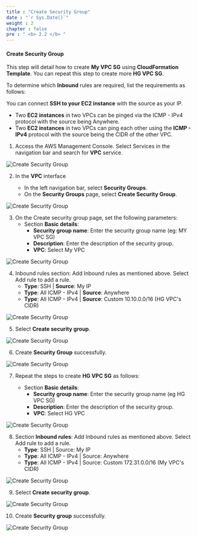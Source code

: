 ```yaml
---
title : "Create Security Group"
date : "`r Sys.Date()`"
weight : 2
chapter : false
pre : " <b> 2.2 </b> "
---
```


#### Create Security Group

This step will detail how to create **My VPC SG** using **CloudFormation Template**. You can repeat this step to create more **HG VPC SG**.

To determine which **Inbound** rules are required, list the requirements as follows:

You can connect **SSH to your EC2 instance** with the source as your IP.
- Two **EC2 instances** in two VPCs can be pinged via the ICMP - IPv4 protocol with the source being Anywhere.
- Two **EC2 instances** in two VPCs can ping each other using the **ICMP - IPv4** protocol with the source being the CIDR of the other VPC.

1. Access the AWS Management Console. Select Services in the navigation bar and search for **VPC** service.


![Create Security Group](/images/2.2/17.png?featherlight=false&width=90pc)

2. In the **VPC** interface

   - In the left navigation bar, select **Security Groups**.
   - On the **Security Groups** page, select **Create Security Group**.

![Create Security Group](/images/2.2/18.png?featherlight=false&width=90pc)

3. On the Create security group page, set the following parameters:
   - Section **Basic details**:
     - **Security group name**: Enter the security group name (eg: MY VPC SG)
     - **Description**: Enter the description of the security group.
     - **VPC**: Select My VPC

![Create Security Group](/images/2.2/19.png?featherlight=false&width=90pc)

4. Inbound rules section: Add Inbound rules as mentioned above. Select Add rule to add a rule.
   - **Type**: SSH | **Source**: My IP
   - **Type**: All ICMP - IPv4 | **Source**: Anywhere
   - **Type**: All ICMP - IPv4 | **Source**: Custom 10.10.0.0/16 (HG VPC's CIDR)

![Create Security Group](/images/2.2/20.png?featherlight=false&width=90pc)

5. Select **Create security group**.

![Create Security Group](/images/2.2/21.png?featherlight=false&width=90pc)

6. Create **Security Group** successfully.

![Create Security Group](/images/2.2/22.png?featherlight=false&width=90pc)

7. Repeat the steps to create **HG VPC SG** as follows:

   - Section **Basic details**:
     - **Security group name**: Enter the security group name (eg HG VPC SG)
     - **Description**: Enter the description of the security group.
     - **VPC**: Select HG VPC


![Create Security Group](/images/2.2/23.png?featherlight=false&width=90pc)

8. Section **Inbound rules**: Add Inbound rules as mentioned above. Select Add rule to add a rule.
   - **Type**: SSH | Source: My IP
   - **Type**: All ICMP - IPv4 | Source: Anywhere
   - **Type**: All ICMP - IPv4 | Source: Custom 172.31.0.0/16 (My VPC's CIDR)


![Create Security Group](/images/2.2/24.png?featherlight=false&width=90pc)

9. Select **Create security group**.

![Create Security Group](/images/2.2/25.png?featherlight=false&width=90pc)

10. Create **Security group** successfully.

![Create Security Group](/images/2.2/26.png?featherlight=false&width=90pc)